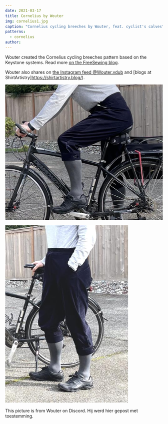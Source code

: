 ```yaml
---
date: 2021-03-17
title: Cornelius by Wouter
img: cornelius1.jpg
caption: "Cornelius cycling breeches by Wouter, feat. cyclist's calves"
patterns:
  - cornelius
author:
---
```


Wouter created the Cornelius cycling breeches pattern based on the Keystone systems. Read more [on the FreeSewing blog](https://freesewing.org/blog/cornelius-cycling-breeches/).

Wouter also shares on [the Instagram feed @Wouter.vdub](https://www.instagram.com/Wouter.vdub/) and [blogs at ShirtArtistry]https://shirtartistry.blog/).

![View of the side](cornelius2.jpg)

![Een andere kant](cornelius3.jpg)

<Note>

This picture is from Wouter on Discord. Hij werd hier gepost met toestemming.

</Note>
